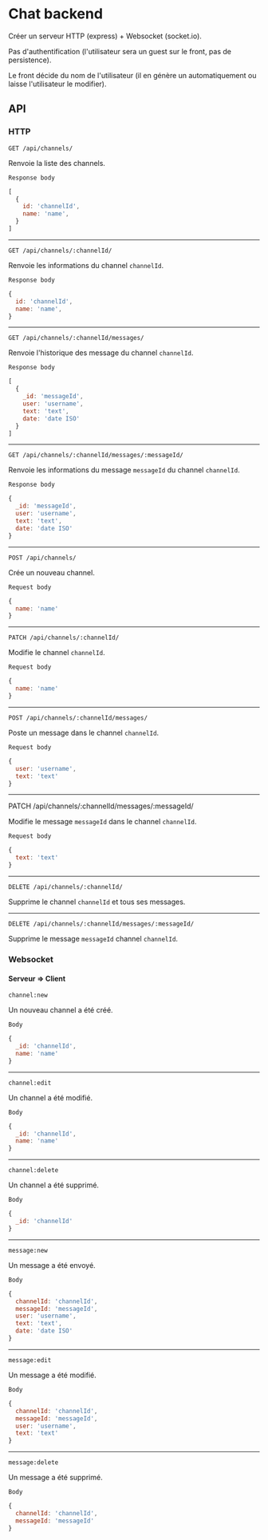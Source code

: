 # Chat backend

Créer un serveur HTTP (express) + Websocket (socket.io).

Pas d'authentification (l'utilisateur sera un guest sur le front, pas de persistence).

Le front décide du nom de l'utilisateur (il en génère un automatiquement ou laisse l'utilisateur le modifier).

## API

### HTTP

`GET /api/channels/`

Renvoie la liste des channels.

`Response body`
```js
[
  {
    id: 'channelId',
    name: 'name',
  }
]
```

---
`GET /api/channels/:channelId/`

Renvoie les informations du channel `channelId`.

`Response body`
```js
{
  id: 'channelId',
  name: 'name',
}
```

---
`GET /api/channels/:channelId/messages/`

Renvoie l'historique des message du channel `channelId`.

`Response body`
```js
[
  {
    _id: 'messageId',
    user: 'username',
    text: 'text',
    date: 'date ISO'
  }
]
```

---
`GET /api/channels/:channelId/messages/:messageId/`

Renvoie les informations du message `messageId` du channel `channelId`.

`Response body`
```js
{
  _id: 'messageId',
  user: 'username',
  text: 'text',
  date: 'date ISO'
}
```

---
`POST /api/channels/`

Crée un nouveau channel.

`Request body`
```js
{
  name: 'name'
}
```

---
`PATCH /api/channels/:channelId/`

Modifie le channel `channelId`.

`Request body`
```js
{
  name: 'name'
}
```

---
`POST /api/channels/:channelId/messages/`

Poste un message dans le channel `channelId`.

`Request body`
```js
{
  user: 'username',
  text: 'text'
}
```

---
PATCH /api/channels/:channelId/messages/:messageId/

Modifie le message `messageId` dans le channel `channelId`.

`Request body`
```js
{
  text: 'text'
}
```

---
`DELETE /api/channels/:channelId/`

Supprime le channel `channelId` et tous ses messages.

---
`DELETE /api/channels/:channelId/messages/:messageId/`

Supprime le message `messageId` channel `channelId`.

### Websocket

#### Serveur => Client

`channel:new`

Un nouveau channel a été créé.

`Body`
```js
{
  _id: 'channelId',
  name: 'name'
}
```

---
`channel:edit`

Un channel a été modifié.

`Body`
```js
{
  _id: 'channelId',
  name: 'name'
}
```

---
`channel:delete`

Un channel a été supprimé.

`Body`
```js
{
  _id: 'channelId'
}
```

---
`message:new`

Un message a été envoyé.

`Body`
```js
{
  channelId: 'channelId',
  messageId: 'messageId',
  user: 'username',
  text: 'text',
  date: 'date ISO'
}
```


---
`message:edit`

Un message a été modifié.

`Body`
```js
{
  channelId: 'channelId',
  messageId: 'messageId',
  user: 'username',
  text: 'text'
}
```

---
`message:delete`

Un message a été supprimé.

`Body`
```js
{
  channelId: 'channelId',
  messageId: 'messageId'
}
```
